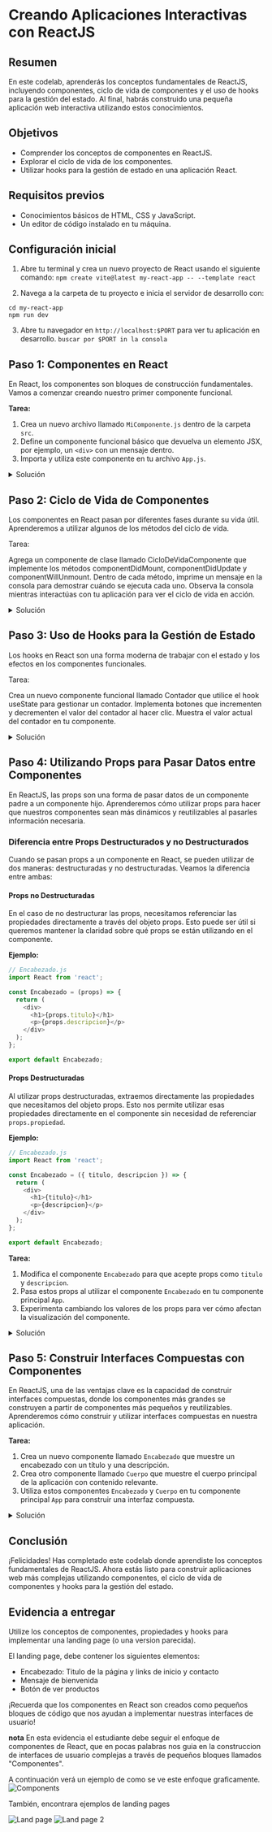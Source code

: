 # Creando Aplicaciones Interactivas con ReactJS

## Resumen
En este codelab, aprenderás los conceptos fundamentales de ReactJS, incluyendo componentes, ciclo de vida de componentes y el uso de hooks para la gestión del estado. Al final, habrás construido una pequeña aplicación web interactiva utilizando estos conocimientos.

## Objetivos
- Comprender los conceptos de componentes en ReactJS.
- Explorar el ciclo de vida de los componentes.
- Utilizar hooks para la gestión de estado en una aplicación React.

## Requisitos previos
- Conocimientos básicos de HTML, CSS y JavaScript.
- Un editor de código instalado en tu máquina.

## Configuración inicial

1. Abre tu terminal y crea un nuevo proyecto de React usando el siguiente comando:
```npm create vite@latest my-react-app -- --template react```


2. Navega a la carpeta de tu proyecto e inicia el servidor de desarrollo con:

```
cd my-react-app
npm run dev
```

3. Abre tu navegador en `http://localhost:$PORT` para ver tu aplicación en desarrollo. ```buscar por $PORT in la consola ```

## Paso 1: Componentes en React
En React, los componentes son bloques de construcción fundamentales. Vamos a comenzar creando nuestro primer componente funcional.

**Tarea:**
1. Crea un nuevo archivo llamado `MiComponente.js` dentro de la carpeta `src`.
2. Define un componente funcional básico que devuelva un elemento JSX, por ejemplo, un `<div>` con un mensaje dentro.
3. Importa y utiliza este componente en tu archivo `App.js`.

<details>
<summary>Solución</summary>

```javascript
// MiComponente.js
import React from 'react';

const MiComponente = () => {
 return <div>Hola, soy un componente React.</div>;
};

export default MiComponente;

// App.js
import React from 'react';
import MiComponente from './MiComponente';

function App() {
  return (
    <div className="App">
      <h1>Mi Aplicación React</h1>
      <MiComponente />
    </div>
  );
}

export default App;
```
</details>

## Paso 2: Ciclo de Vida de Componentes
Los componentes en React pasan por diferentes fases durante su vida útil. Aprenderemos a utilizar algunos de los métodos del ciclo de vida.

Tarea:

Agrega un componente de clase llamado CicloDeVidaComponente que implemente los métodos componentDidMount, componentDidUpdate y componentWillUnmount. Dentro de cada método, imprime un mensaje en la consola para demostrar cuándo se ejecuta cada uno. Observa la consola mientras interactúas con tu aplicación para ver el ciclo de vida en acción.
<details>
<summary>Solución</summary>

```javascript
// CicloDeVidaComponente.js
import React, { Component } from 'react';

class CicloDeVidaComponente extends Component {
  componentDidMount() {
    console.log('El componente se ha montado.');
  }

  componentDidUpdate() {
    console.log('El componente se ha actualizado.');
  }

  componentWillUnmount() {
    console.log('El componente se va a desmontar.');
  }

  render() {
    return <div>Componente con ciclo de vida.</div>;
  }
}

export default CicloDeVidaComponente;

// App.js
import React from 'react';
import CicloDeVidaComponente from './CicloDeVidaComponente';

function App() {
  return (
    <div className="App">
      <h1>Mi Aplicación React</h1>
      <CicloDeVidaComponente />
    </div>
  );
}

export default App;

```
</details>


## Paso 3: Uso de Hooks para la Gestión de Estado
Los hooks en React son una forma moderna de trabajar con el estado y los efectos en los componentes funcionales.

Tarea:

Crea un nuevo componente funcional llamado Contador que utilice el hook useState para gestionar un contador.
Implementa botones que incrementen y decrementen el valor del contador al hacer clic.
Muestra el valor actual del contador en tu componente.

<details>
<summary>Solución</summary>

```javascript
// Contador.js
import React, { useState } from 'react';

const Contador = () => {
  const [contador, setContador] = useState(0);

  return (
    <div>
      <h2>Contador: {contador}</h2>
      <button onClick={() => setContador(contador + 1)}>Incrementar</button>
      <button onClick={() => setContador(contador - 1)}>Decrementar</button>
    </div>
  );
};

export default Contador;

// App.js
import React from 'react';
import Contador from './Contador';

function App() {
  return (
    <div className="App">
      <h1>Mi Aplicación React</h1>
      <Contador />
    </div>
  );
}

export default App;

```
</details>

## Paso 4: Utilizando Props para Pasar Datos entre Componentes
En ReactJS, las props son una forma de pasar datos de un componente padre a un componente hijo. Aprenderemos cómo utilizar props para hacer que nuestros componentes sean más dinámicos y reutilizables al pasarles información necesaria.

### Diferencia entre Props Destructurados y no Destructurados
Cuando se pasan props a un componente en React, se pueden utilizar de dos maneras: destructuradas y no destructuradas. Veamos la diferencia entre ambas:



#### Props no Destructuradas
En el caso de no destructurar las props, necesitamos referenciar las propiedades directamente a través del objeto props. Esto puede ser útil si queremos mantener la claridad sobre qué props se están utilizando en el componente.

**Ejemplo:**
```javascript
// Encabezado.js
import React from 'react';

const Encabezado = (props) => {
  return (
    <div>
      <h1>{props.titulo}</h1>
      <p>{props.descripcion}</p>
    </div>
  );
};

export default Encabezado;
```

#### Props Destructuradas
Al utilizar props destructuradas, extraemos directamente las propiedades que necesitamos del objeto props. Esto nos permite utilizar esas propiedades directamente en el componente sin necesidad de referenciar `props.propiedad`.

**Ejemplo:**
```javascript
// Encabezado.js
import React from 'react';

const Encabezado = ({ titulo, descripcion }) => {
  return (
    <div>
      <h1>{titulo}</h1>
      <p>{descripcion}</p>
    </div>
  );
};

export default Encabezado;
```

**Tarea:**
1. Modifica el componente `Encabezado` para que acepte props como `titulo` y `descripcion`.
2. Pasa estos props al utilizar el componente `Encabezado` en tu componente principal `App`.
3. Experimenta cambiando los valores de los props para ver cómo afectan la visualización del componente.

<details>
  <summary>Solución</summary>
  
```javascript
// Encabezado.js
import React from 'react';

const Encabezado = ({ titulo, descripcion }) => {
    return (
        <div>
            <h1>{titulo}</h1>
            <p>{descripcion}</p>
        </div>
    );
};

export default Encabezado;

// App.js
import React from 'react';
import Encabezado from './Encabezado';
import Cuerpo from './Cuerpo';

function App() {
    return (
        <div className="App">
            <Encabezado titulo="Mi Aplicación React" descripcion="Una aplicación increíble construida con ReactJS." />
            <Cuerpo />
        </div>
    );
}

export default App;
```
</details>

## Paso 5: Construir Interfaces Compuestas con Componentes
En ReactJS, una de las ventajas clave es la capacidad de construir interfaces compuestas, donde los componentes más grandes se construyen a partir de componentes más pequeños y reutilizables. Aprenderemos cómo construir y utilizar interfaces compuestas en nuestra aplicación.

**Tarea:**
1. Crea un nuevo componente llamado `Encabezado` que muestre un encabezado con un título y una descripción.
2. Crea otro componente llamado `Cuerpo` que muestre el cuerpo principal de la aplicación con contenido relevante.
3. Utiliza estos componentes `Encabezado` y `Cuerpo` en tu componente principal `App` para construir una interfaz compuesta.


<details>
<summary>Solución</summary>

```javascript
// Encabezado.js
import React from 'react';

const Encabezado = ({ titulo, descripcion }) => {
    return (
        <div>
            <h1>{titulo}</h1>
            <p>{descripcion}</p>
        </div>
    );
};

export default Encabezado;

// Cuerpo.js
import React from 'react';

const Cuerpo = () => {
  return (
    <div>
      <p>Contenido principal de la aplicación.</p>
    </div>
  );
};

export default Cuerpo;


// App.js
import React from 'react';
import Encabezado from './Encabezado';
import Cuerpo from './Cuerpo';

function App() {
  return (
    <div className="App">
      <Encabezado titulo="Mi Aplicación React" descripcion="Una aplicación increíble construida con ReactJS." />
      <Cuerpo />
    </div>
  );
}

export default App;

```
</details>

## Conclusión
¡Felicidades! Has completado este codelab donde aprendiste los conceptos fundamentales de ReactJS. Ahora estás listo para construir aplicaciones web más complejas utilizando componentes, el ciclo de vida de componentes y hooks para la gestión del estado.


## Evidencia a entregar
Utilize los conceptos de componentes, propiedades y hooks para implementar una landing page (o una version parecida).

El landing page, debe contener los siguientes elementos:

- Encabezado: Titulo de la página y links de inicio y contacto
- Mensaje de bienvenida
- Botón de ver productos

¡Recuerda que los componentes en React son creados como pequeños bloques de código que nos ayudan a implementar nuestras interfaces de usuario!

**nota**
En esta evidencia el estudiante debe seguir el enfoque de componentes de React, que en pocas palabras nos guia en la construccion de interfaces de usuario complejas a través de pequeños bloques llamados "Componentes". 

A continuación verá un ejemplo de como se ve este enfoque graficamente.
![Components](https://reactiveprogramming.io/_next/image?url=%2Ffigures%2Freact%2Fweb-components.png&w=1920&q=75)

También, encontrara ejemplos de landing pages

![Land page](LandPage.png)
![Land page 2](https://themesbrand.com/zooki-react/assets/images/demo/index-2.jpg)